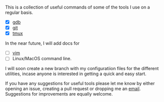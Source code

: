 This is a collection of useful commands of some of the tools I use on a regular basis.

- [x] [gdb](https://www.gnu.org/software/gdb/)
- [x] [git](https://git-scm.com/)
- [x] [tmux](https://github.com/tmux/tmux/wiki)

In the near future, I will add docs for 
- [ ] [vim](https://www.vim.org/)
- [ ] Linux/MacOS command line.

I will soon create a new branch with my configuratiion files for the different
utilities, incase anyone is interested in getting a quick and easy start.

If you have any suggestions for useful tools please let me know by either 
opening an issue, creating a pull request or dropping me an [email](mailto:charmaine.ndolo@yahoo.de). 
Suggestions for improvements are equally welcome.
